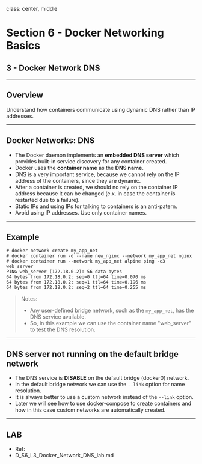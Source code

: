 class: center, middle
# Section 6 - Docker Networking Basics
## 3 - Docker Network DNS

---
## Overview
Understand how containers communicate using dynamic DNS rather than IP addresses.

---

## Docker Networks: DNS
- The Docker daemon implements an **embedded DNS server** which provides built-in service discovery for any container created.
- Docker uses the **container name** as the **DNS name**.
- DNS is a very important service, because we cannot rely on the IP address of the containers, since they are dynamic.
- After a container is created, we should no rely on the container IP address because it can be changed (e.x. in case the container is restarted due to a failure). 
- Static IPs and using IPs for talking to containers is an anti-patern.
- Avoid using IP addresses. Use only container names.
---

## Example 
```terminal
# docker network create my_app_net
# docker container run -d --name new_nginx --network my_app_net nginx
# docker container run --network my_app_net alpine ping -c3  web_server
PING web_server (172.18.0.2): 56 data bytes
64 bytes from 172.18.0.2: seq=0 ttl=64 time=0.070 ms
64 bytes from 172.18.0.2: seq=1 ttl=64 time=0.196 ms
64 bytes from 172.18.0.2: seq=2 ttl=64 time=0.255 ms
```

 > Notes:  
 > - Any user-defined bridge network, such as the `my_app_net`, has the DNS service available.
 > - So, in this example we can use the container name "web_server" to test the DNS resolution. 
---
## DNS server not running on the default bridge network 
 - The DNS service is **DISABLE** on the default bridge (docker0) network.
 - In the default bridge network we can use the `--link` option for name resolution.  
 - It is always better to use a custom network instead of the `--link` option.
 - Later we will see how to use docker-compose to create containers and how in this case custom networks are automatically created.

---

## LAB
 - Ref:
 - D_S6_L3_Docker_Network_DNS_lab.md
